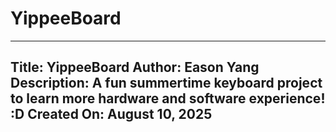# YippeeBoard

---
Title: YippeeBoard
Author: Eason Yang
Description: A fun summertime keyboard project to learn more hardware and software experience! :D
Created On: August 10, 2025
---

